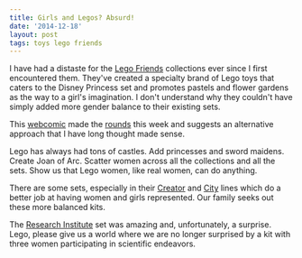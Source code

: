 ```yaml
---
title: Girls and Legos? Absurd!
date: '2014-12-18'
layout: post
tags: toys lego friends
---
```


I have had a distaste for the
[Lego Friends](http://www.lego.com/en-us/friends) collections ever since I
first encountered them. They've created a specialty brand of Lego toys that
caters to the Disney Princess set and promotes pastels and flower gardens as
the way to a girl's imagination. I don't understand why they couldn't have
simply added more gender balance to their existing sets.

This [webcomic](http://seasonaldepressioncomic.com/2014/12/06/lego-friends/)
made the [rounds](http://www.marco.org/2014/12/17/lego-friends) this week and
suggests an alternative approach that I have long thought made sense.

Lego has always had tons of castles. Add princesses and sword maidens. Create
Joan of Arc. Scatter women across all the collections and all the sets. Show
us that Lego women, like real women, can do anything.

There are some sets, especially in their
[Creator](http://www.lego.com/en-us/creator) and
[City](http://www.lego.com/en-us/city) lines which do a better job at having
women and girls represented. Our family seeks out these more balanced kits.

The [Research Institute](http://shop.lego.com/en-US/Research-Institute-21110)
set was amazing and, unfortunately, a surprise. Lego, please give us a world
where we are no longer surprised by a kit with three women participating in
scientific endeavors.
